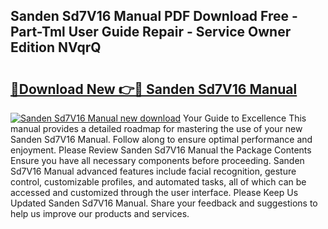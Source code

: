 ## Sanden Sd7V16 Manual PDF Download Free - Part-Tml User Guide Repair - Service Owner Edition NVqrQ

# <h2><a href="http://bc75834.oget.top/?id=Sanden+Sd7V16+Manual">🔗Download New 👉🔴 Sanden Sd7V16 Manual</a></h2>

[![Sanden Sd7V16 Manual new download](https://i.imgur.com/5g1atiW.png)](http://bc75834.oget.top/?id=Sanden+Sd7V16+Manual)
Your Guide to Excellence This manual provides a detailed roadmap for mastering the use of your new Sanden Sd7V16 Manual. Follow along to ensure optimal performance and enjoyment. Please Review Sanden Sd7V16 Manual the Package Contents Ensure you have all necessary components before proceeding. Sanden Sd7V16 Manual advanced features include facial recognition, gesture control, customizable profiles, and automated tasks, all of which can be accessed and customized through the user interface. Please Keep Us Updated Sanden Sd7V16 Manual. Share your feedback and suggestions to help us improve our products and services.
